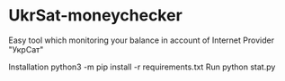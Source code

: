 # UkrSat-moneychecker
Easy tool which monitoring your balance in account of Internet Provider "УкрСат"

Installation
python3 -m pip install -r requirements.txt
Run
python stat.py
